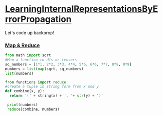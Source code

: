 # [LearningInternalRepresentationsByErrorPropagation](http://www.cs.toronto.edu/~fritz/absps/pdp8.pdf)
Let's code up backprop!

### [Map & Reduce](https://youtu.be/BihhRsWeKAo?t=2m25s)

```python
from math import sqrt
#Map a function to dfs or tensors
sq_numbers = [1*1, 2*2, 3*3, 4*4, 5*5, 6*6, 7*7, 8*8, 9*9]
numbers = list(map(sqrt, sq_numbers)
list(numbers)

from functions import reduce
#create a tuple in string form from x and y
def combine(x, y):
  return '(' + string(x) + ', '+ str(y) + ')'
  
 print(numbers)
 reduce(combine, numbers)
